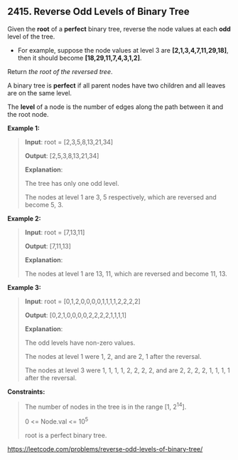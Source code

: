 ## 2415. Reverse Odd Levels of Binary Tree

Given the **root** of a **perfect** binary tree, reverse the node values at each **odd** level of the tree.

- For example, suppose the node values at level 3 are **[2,1,3,4,7,11,29,18]**, then it should become **[18,29,11,7,4,3,1,2]**.

Return *the root of the reversed tree*.

A binary tree is **perfect** if all parent nodes have two children and all leaves are on the same level.

The **level** of a node is the number of edges along the path between it and the root node.

**Example 1:**
>
>**Input**: root = [2,3,5,8,13,21,34]
>
>**Output**: [2,5,3,8,13,21,34]
>
>**Explanation**: 
>
>The tree has only one odd level.
>
>The nodes at level 1 are 3, 5 respectively, which are reversed and become 5, 3.

**Example 2:**
>
>**Input**: root = [7,13,11]
>
>**Output**: [7,11,13]
>
>**Explanation**: 
>
>The nodes at level 1 are 13, 11, which are reversed and become 11, 13.

**Example 3:**
>
>**Input**: root = [0,1,2,0,0,0,0,1,1,1,1,2,2,2,2]
>
>**Output**: [0,2,1,0,0,0,0,2,2,2,2,1,1,1,1]
>
>**Explanation**: 
>
>The odd levels have non-zero values.
>
>The nodes at level 1 were 1, 2, and are 2, 1 after the reversal.
>
>The nodes at level 3 were 1, 1, 1, 1, 2, 2, 2, 2, and are 2, 2, 2, 2, 1, 1, 1, 1 after the reversal.

**Constraints:**
>
>The number of nodes in the tree is in the range [1, 2<sup>14</sup>].
>
>0 <= Node.val <= 10<sup>5</sup>
>
>root is a perfect binary tree.

https://leetcode.com/problems/reverse-odd-levels-of-binary-tree/